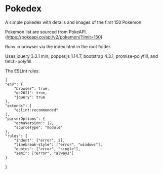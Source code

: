 # Pokedex

A simple pokedex with details and images of the first 150 Pokemon.

Pokemon list are sourced from PokeAPI.
(https://pokeapi.co/api/v2/pokemon/?limit=150)

Runs in browser via the index.html in the root folder.

Uses jquery 3.3.1 min, popper.js 1.14.7, bootstrap 4.3.1, promise-polyfill, and fetch-polyfill.

The ESLint rules:

    {
    "env": {
        "browser": true,
        "es2021": true,
        "jquery": true
    },
    "extends": [
        "eslint:recommended"
    ],
    "parserOptions": {
        "ecmaVersion": 12,
        "sourceType": "module"
    },
    "rules": {
        "indent": ["error", 2],
        "linebreak-style": ["error", "windows"],
        "quotes": ["error", "single"],
        "semi": ["error", "always"]
    }
}
